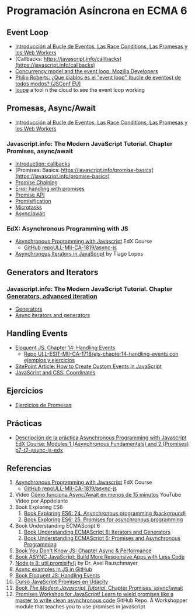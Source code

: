 # Programación Asíncrona en ECMA 6


## Event Loop

* [Introducción al Bucle de Eventos, Las Race Conditions, Las Promesas y los Web Workers](../tema1-introduccion/practicas/p2-t1-c3-file-system/event-loop/)
* [Callbacks: https://javascript.info/callbacks](https://javascript.info/callbacks)
* [Concurrency model and the event loop: Mozilla Developers](https://developer.mozilla.org/en-US/docs/Web/JavaScript/EventLoop)
* [Philip Roberts: ¿Que diablos es el "event loop" (bucle de eventos) de todos modos? (JSConf EU)](https://www.youtube.com/watch?v=8aGhZQkoFbQ)
* [loupe](http://latentflip.com/loupe/?code=JC5vbignYnV0dG9uJywgJ2NsaWNrJywgZnVuY3Rpb24gb25DbGljaygpIHsKICAgIHNldFRpbWVvdXQoZnVuY3Rpb24gdGltZXIoKSB7CiAgICAgICAgY29uc29sZS5sb2coJ1lvdSBjbGlja2VkIHRoZSBidXR0b24hJyk7ICAgIAogICAgfSwgMjAwMCk7Cn0pOwoKY29uc29sZS5sb2coIkhpISIpOwoKc2V0VGltZW91dChmdW5jdGlvbiB0aW1lb3V0KCkgewogICAgY29uc29sZS5sb2coIkNsaWNrIHRoZSBidXR0b24hIik7Cn0sIDUwMDApOwoKY29uc29sZS5sb2coIldlbGNvbWUgdG8gbG91cGUuIik7!!!PGJ1dHRvbj5DbGljayBtZSE8L2J1dHRvbj4%3D) a tool n the cloud to see the event loop working


## Promesas, Async/Await

* [Introducción al Bucle de Eventos, Las Race Conditions, Las Promesas y los Web Workers](../tema1-introduccion/practicas/p2-t1-c3-file-system/event-loop/)

### Javascript.info: The Modern JavaScript Tutorial. Chapter Promises, async/await

* [Introduction: callbacks](https://javascript.info/callbacks)
* [Promises: Basics: https://javascript.info/promise-basics](https://javascript.info/promise-basics)
* [Promise Chaining](https://javascript.info/promise-chaining)
* [Error handling with promises](https://javascript.info/promise-error-handling)
* [Promise API](https://javascript.info/promise-api)
* [Promisification](https://javascript.info/promisify)
* [Microtasks](https://javascript.info/microtask-queue)
* [Async/await](https://javascript.info/async-await)

### EdX: Asynchronous Programming with JS

* [Asynchronous Programming with Javascript](https://courses.edx.org/courses/course-v1:Microsoft+DEV234x+1T2018a/course/) EdX Course
    * [GitHub repoULL-MII-CA-1819/async-js](https://github.com/ULL-MII-CA-1819/async-js)
* [Asynchronous Iterators in JavaScript](https://www.codementor.io/tiagolopesferreira/asynchronous-iterators-in-javascript-jl1yg8la1) by Tiago Lopes

## Generators and Iterators

### Javascript.info: The Modern JavaScript Tutorial. Chapter [Generators, advanced iteration](https://javascript.info/generators-iterators)

*   [Generators](https://javascript.info/generators)
*   [Async iterators and generators](https://javascript.info/async-iterators-generators)

## Handling Events

* [Eloquent JS. Chapter 14: Handling Events](http://eloquentjavascript.net/14_event.html)
  * [Repo ULL-ESIT-MII-CA-1718/ejs-chapter14-handling-events con ejemplos y ejercicios](https://github.com/ULL-ESIT-MII-CA-1718/ejs-chapter14-handling-events)
* [SitePoint Article: How to Create Custom Events in JavaScript](https://www.sitepoint.com/javascript-custom-events/)
* [JavaScript and CSS: Coordinates](https://javascript.info/coordinates)


## Ejercicios

* [Ejercicios de Promesas](https://github.com/ULL-MII-SYTWS-1920/ull-mii-sytws-1920.github.io/tree/master/tema2-async/exercises/promises)

## Prácticas

* [Descripción de la práctica Asynchronous Programming with Javascript EdX Course: Modules 1 (Asynchronous Fundamentals) and 2 (Promises) p7-t2-async-js-edx](practicas/p7-t2-async-js-edx)

## Referencias

1. [Asynchronous Programming with Javascript](https://courses.edx.org/courses/course-v1:Microsoft+DEV234x+1T2018a/course/) EdX Course
    * [GitHub repoULL-MII-CA-1819/async-js](https://github.com/ULL-MII-CA-1819/async-js)
2. Vídeo [Cómo funciona Async/Await en menos de 15 minutos](https://youtu.be/u2axmPnxUoo) YouTube Vídeo por Appdelante
2. Book Exploring ES6
    1. [Book Exploring ES6: 24. Asynchronous programming (background) ](http://exploringjs.com/es6/ch_async.html)
    2. [Book Exploring ES6: 25. Promises for asynchronous programming](http://exploringjs.com/es6/ch_promises.html)
3. Book Understanding ECMAScript 6
    1. [Book Understanding ECMAScript 6: Iterators and Generators](https://leanpub.com/understandinges6/read#leanpub-auto-iterators-and-generators)
    2. [Book Understanding ECMAScript 6: Promises and Asynchronous Programming](https://leanpub.com/understandinges6/read#leanpub-auto-promises-and-asynchronous-programming)
7. [Book You Don't Know JS: Chapter Async & Performance](https://github.com/getify/You-Dont-Know-JS/blob/master/async%20&%20performance/README.md#you-dont-know-js-async--performance)
8. [Book ASYNC JavaScript: Build More Responsive Apps with Less Code](https://github.com/tain335/tain335/blob/master/books/Async%20JavaScript%20Build%20More%20Responsive%20Apps%20with%20Less%20Code.pdf)
9. [Node.js 8: util.promisify()](http://2ality.com/2017/05/util-promisify.html) by Dr. Axel Rauschmayer 
2. [Async examples in JS in GitHub](https://github.com/search?utf8=%E2%9C%93&q=async-examples+language%3Ajavascript&type=Repositories) 
6. [Book Eloquent JS: Handling Events](http://eloquentjavascript.net/14_event.html)
10. [Curso JavaScript Promises en Udacity](https://classroom.udacity.com/courses/ud898)
10. [Book *The Modern Javascript Tutorial*. Chapter Promises, async/await](https://javascript.info/async)
10. [Promises Workshop for JavaScript! Learn to wield promises like a master to write clean asynchronous code](https://github.com/stevekane/promise-it-wont-hurt) GitHub Repo. A Workshopper module that teaches you to use promises in javascript
